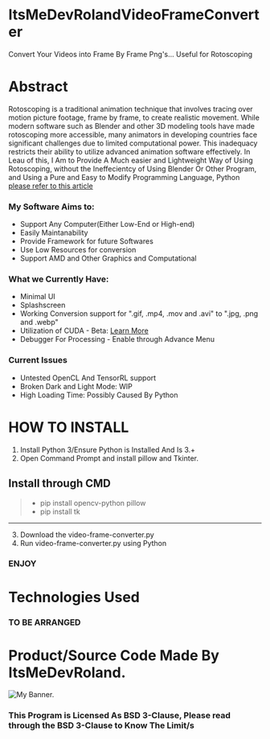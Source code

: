 # ItsMeDevRolandVideoFrameConverter
Convert Your Videos into Frame By Frame Png's... Useful for Rotoscoping

# Abstract
Rotoscoping is a traditional animation technique that involves tracing over motion picture footage, frame by frame, to create realistic movement. While modern software such as Blender and other 3D modeling tools have made rotoscoping more accessible, many animators in developing countries face significant challenges due to limited computational power. This inadequacy restricts their ability to utilize advanced animation software effectively. In Leau of this, I Am to Provide A Much easier and Lightweight Way of Using Rotoscoping, without the Ineffecientcy of Using Blender Or Other Program, and Using a Pure and Easy to Modify Programming Language, Python [please refer to this article](https://en.wikipedia.org/wiki/Rotoscoping)

### My Software Aims to:
- Support Any Computer(Either Low-End or High-end)
- Easily Maintanability
- Provide Framework for future Softwares
- Use Low Resources for conversion
- Support AMD and Other Graphics and Computational

### What we Currently Have:
- Minimal UI
- Splashscreen
- Working Conversion support for ".gif, .mp4, .mov and .avi" to ".jpg, .png and .webp"
- Utilization of CUDA - Beta: [Learn More](https://blogs.nvidia.com/blog/what-is-cuda-2/)
- Debugger For Processing - Enable through Advance Menu

### Current Issues
- Untested OpenCL And TensorRL support
- Broken Dark and Light Mode: WIP
- High Loading Time: Possibly Caused By Python

# HOW TO INSTALL
1. Install Python 3/Ensure Python is Installed And Is 3.+
2. Open Command Prompt and install pillow and Tkinter.
## Install through CMD ##
> - pip install opencv-python pillow
> - pip install tk
----
3. Download the video-frame-converter.py
4. Run video-frame-converter.py using Python
### ENJOY ###

# Technologies Used
### TO BE ARRANGED ###


# Product/Source Code Made By ItsMeDevRoland.
<picture>
  <source media="(prefers-color-scheme: dark)" srcset="https://github.com/user-attachments/assets/1c7d360e-ef57-48ae-8e64-5c82075aa380">
  <source media="(prefers-color-scheme: light)" srcset="https://github.com/user-attachments/assets/1c7d360e-ef57-48ae-8e64-5c82075aa380">
  <img alt="My Banner." src="https://github.com/user-attachments/assets/1c7d360e-ef57-48ae-8e64-5c82075aa380">
</picture>

### This Program is Licensed As BSD 3-Clause, Please read through the BSD 3-Clause to Know The Limit/s ###

